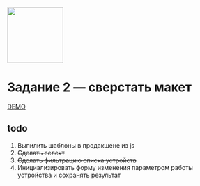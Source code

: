<img src="https://user-images.githubusercontent.com/6161300/44541504-d46d8f80-a712-11e8-8993-9c77b270e57e.png" width="128">

# Задание 2 — сверстать макет

[DEMO](https://khromkov.github.io/entrance-task-2-2/)

## todo

1.  Выпилить шаблоны в продакшене из js
2.  ~~Сделать селект~~
3.  ~~Сделать фильтрацию списка устройств~~
4.  Инициализировать форму изменения параметром работы устройства и сохранять результат
